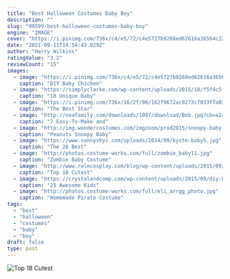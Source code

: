 ```yaml
---
title: "Best Halloween Costumes Baby Boy"
description: ""
slug: "99599-best-halloween-costumes-baby-boy"
engine: "IMAGE"
cover: "https://i.pinimg.com/736x/c4/e5/72/c4e5727b9268ed62616a36564c229ebe--premier-halloween-chicken-costumes.jpg"
date: "2021-09-11T14:54:43.029Z"
author: "Harry Wilkins"
ratingValue: "3.2"
reviewCount: "15"
images:
  - image: "https://i.pinimg.com/736x/c4/e5/72/c4e5727b9268ed62616a36564c229ebe--premier-halloween-chicken-costumes.jpg"
    caption: "DIY Baby Chicken"
  - image: "https://simplyclarke.com/wp-content/uploads/2015/10/f5f4c5fd3aa20f2d0c4650ba77415539.jpg"
    caption: "10 Unique Baby"
  - image: "https://i.pinimg.com/736x/16/2f/96/162f9672ac9273c7033f7a032b379e8b.jpg"
    caption: "The Best Star"
  - image: "http://neafamily.com/downloads/1097/download/Bob.jpg?cb=a2a79285acebc968aab20d1a6ca9cb69"
    caption: "7 Easy-To-Make and"
  - image: "http://img.wondercostumes.com/imgzoom/prod2015/snoopy-baby-costume.jpg"
    caption: "Peanuts Snoopy Baby"
  - image: "https://www.sunnyskyz.com/uploads/2014/09/byste-baby5.jpg"
    caption: "The 26 Best"
  - image: "http://photos.costume-works.com/full/zombie_baby11.jpg"
    caption: "Zombie Baby Costume"
  - image: "http://www.rolecosplay.com/blog/wp-content/uploads/2015/09/43dadb7b6de2c4af20c7a4f62fb74d0f.jpg"
    caption: "Top 18 Cutest"
  - image: "https://crystalandcomp.com/wp-content/uploads/2015/09/diy-Halloween-costumes-for-babies-and-toddlers--731x1024.jpg"
    caption: "25 Awesome Kids"
  - image: "http://photos.costume-works.com/full/eli_arrgg_photo.jpg"
    caption: "Homemade Pirate Costume"
tags:
  - "best"
  - "halloween"
  - "costumes"
  - "baby"
  - "boy"
draft: false
type: post
---
```



![Top 18 Cutest](http://www.rolecosplay.com/blog/wp-content/uploads/2015/09/43dadb7b6de2c4af20c7a4f62fb74d0f.jpg "Top 18 Cutest")


<!--inArticleAds-->

<!--galleryOne-->


<!--inArticleAds-->

<!--galleryTwo-->


<!--galleryThree-->

